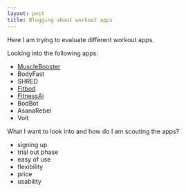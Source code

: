 ```yaml
---
layout: post
title: Blogging about workout apps
---
```


Here I am trying to evaluate different workout apps.


Looking into the following apps:
- [MuscleBooster](http://musclebooster.fitness/)
- BodyFast
- SHRED
- [Fitbod](https://www.fitbod.me/)
- [FitnessAi](https://www.getfitnessai.com/)
- BodBot
- AsanaRebel
- Volt

What I want to look into and how do I am scouting the apps?
- signing up
- trial out phase
- easy of use
- flexibility
- price
- usability
